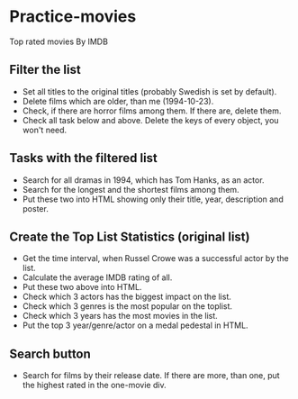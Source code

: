 # Practice-movies
Top rated movies By IMDB

## Filter the list
* Set all titles to the original titles (probably Swedish is set by default).
* Delete films which are older, than me (1994-10-23).
* Check, if there are horror films among them. If there are, delete them.
* Check all task below and above. Delete the keys of every object, you won't need.

## Tasks with the filtered list
* Search for all dramas in 1994, which has Tom Hanks, as an actor.
* Search for the longest and the shortest films among them.
* Put these two into HTML showing only their title, year, description and poster.

## Create the Top List Statistics (original list)
* Get the time interval, when Russel Crowe was a successful actor by the list.
* Calculate the average IMDB rating of all.
* Put these two above into HTML.
* Check which 3 actors has the biggest impact on the list.
* Check which 3 genres is the most popular on the toplist.
* Check which 3 years has the most movies in the list.
* Put the top 3 year/genre/actor on a medal pedestal in HTML.

## Search button
* Search for films by their release date. If there are more, than one, put the highest rated in the one-movie div.